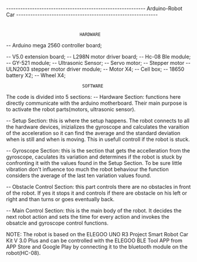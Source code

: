 ----------------------------------------------------------- Arduino-Robot Car ------------------------------------------------------------
#
##
###
####
#####
								HARDWARE

-- Arduino mega 2560 controller board;

-- V5.0 extension board;
-- L298N motor driver board;
-- Hc-08 Ble module;
-- GY-521 module;
-- Ultrasonic Sensor;
-- Servo motor;
-- Stepper motor
-- ULN2003 stepper motor driver module;
-- Motor X4;
-- Cell box;
-- 18650 battery X2;
-- Wheel X4;



								 SOFTWARE

The code is divided into 5 sections:
-- Hardware Section: functions here directly communicate with the arduino motherboard. Their main purpose is to activate the robot parts(motors, ultrasonic sensor).

-- Setup Section: this is where the setup happens.
   	The robot connects to all the hardware devices, inizializes the gyroscope and calculates  the varaition of the acceleration so it
	can find the average and the standard deviation when is still and when is moving. This in usefull controll if the robot  is stuck.

-- Gyroscope Section: this is the section that gets the accelleration from the gyroscope, caculates its variation and determines if the
	robot is stuck by confronting it with the values found in the Setup Section.
	To be sure little vibration don't influence too much the robot behaviour the function considers the average of the last ten
	variation values found.

-- Obstacle Control Section: this part controls there are no obstacles in front of the robot. If yes it stops it and controls if there are
	obstacle on his left or right and than turns or goes eventually back.

-- Main Control Section: this is the main body of the robot. It decides the next robot action and sets the time  for every action and
	invokes the obsatcle and gyroscope control functions.

NOTE: The robot is based on the ELEGOO UNO R3 Project Smart Robot Car Kit V 3.0 Plus and can be controlled with the ELEGOO BLE Tool APP from APP Store and Google Play by connecting it to the bluetooth module on the robot(HC-08).
